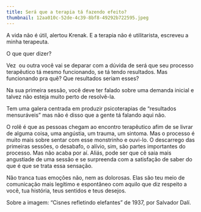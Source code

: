 ```yaml
---
title: Será que a terapia tá fazendo efeito?
thumbnail: 12aa010c-52de-4c39-8bf8-49292b722595.jpeg
---
```

<!--StartFragment-->

A vida não é útil, alertou Krenak. E a terapia não é utilitarista, escreveu a minha terapeuta.



O que quer dizer?

Vez  ou outra você vai se deparar com a dúvida de será que seu processo terapêutico tá mesmo funcionando, se tá tendo resultados. Mas funcionando pra quê? Que resultados seriam esses?



Na sua primeira sessão, você deve ter falado sobre uma demanda inicial e talvez não esteja muito perto de resolvê-la.



Tem uma galera centrada em produzir psicoterapias de “resultados mensuráveis” mas não é disso que a gente tá falando aqui não.



O rolê é que as pessoas chegam ao encontro terapêutico afim de se livrar de alguma coisa, uma angústia, um trauma, um sintoma. Mas o processo é muito mais sobre sentar com esse monstrinho e ouvi-lo. O descarrego das primeiras sessões, o desabafo, o alívio, sim, são partes importantes do processo. Mas não acaba por aí. Aliás, pode ser que cê saia mais angustiade de uma sessão e se surpreenda com a satisfação de saber do que é que se trata essa sensação. 



Não tranca tuas emoções não, nem as dolorosas. Elas são teu meio de comunicação mais legítimo e espontâneo com aquilo que diz respeito a você, tua história, teus sentidos e teus desejos. 



Sobre a imagem: “Cisnes refletindo elefantes” de 1937, por Salvador Dalí. 



<!--EndFragment-->